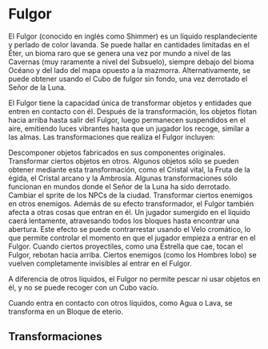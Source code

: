 # Fulgor

El Fulgor (conocido en inglés como Shimmer) es un líquido resplandeciente y perlado de color lavanda. Se puede hallar en cantidades limitadas en el Éter, un bioma raro que se genera una vez por mundo a nivel de las Cavernas (muy raramente a nivel del Subsuelo), siempre debajo del bioma Océano y del lado del mapa opuesto a la mazmorra. Alternativamente, se puede obtener usando el Cubo de fulgor sin fondo, una vez derrotado el Señor de la Luna.

El Fulgor tiene la capacidad única de transformar objetos y entidades que entren en contacto con él. Después de la transformación, los objetos flotan hacia arriba hasta salir del Fulgor, luego permanecen suspendidos en el aire, emitiendo luces vibrantes hasta que un jugador los recoge, similar a las almas. Las transformaciones que realiza el Fulgor incluyen:

Descomponer objetos fabricados en sus componentes originales.
Transformar ciertos objetos en otros. Algunos objetos sólo se pueden obtener mediante esta transformación, como el Cristal vital, la Fruta de la égida, el Cristal arcano y la Ambrosía. Algunas transformaciones sólo funcionan en mundos donde el Señor de la Luna ha sido derrotado.
Cambiar el sprite de los NPCs de la ciudad.
Transformar ciertos enemigos en otros enemigos.
Además de su efecto transformador, el Fulgor también afecta a otras cosas que entran en él. Un jugador sumergido en el líquido caerá lentamente, atravesando todos los bloques hasta encontrar una abertura. Este efecto se puede contrarrestar usando el Velo cromático, lo que permite controlar el momento en que el jugador empieza a entrar en el Fulgor. Cuando ciertos proyectiles, como una Estrella que cae, tocan el Fulgor, rebotan hacia arriba. Ciertos enemigos (como los Hombres lobo) se vuelven completamente invisibles al entrar en el Fulgor.

A diferencia de otros líquidos, el Fulgor no permite pescar ni usar objetos en él, y no se puede recoger con un Cubo vacío.

Cuando entra en contacto con otros líquidos, como Agua o Lava, se transforma en un Bloque de eterio.

## Transformaciones
